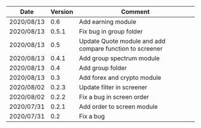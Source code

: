 | Date | Version | Comment |
| ------------- | ------------- | ------------- |
| 2020/08/13 | 0.6 | Add earning module |
| 2020/08/13 | 0.5.1 | Fix bug in group folder |
| 2020/08/13 | 0.5 | Update Quote module and add compare function to screener |
| 2020/08/13 | 0.4.1 | Add group spectrum module |
| 2020/08/13 | 0.4 | Add group folder |
| 2020/08/13 | 0.3 | Add forex and crypto module |
| 2020/08/02 | 0.2.3 | Update filter in screener |
| 2020/08/02 | 0.2.2 | Fix a bug in screen order|
| 2020/07/31 | 0.2.1 | Add order to screen module |
| 2020/07/31 | 0.2 | Fix a bug |
